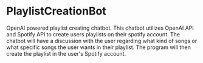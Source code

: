 # PlaylistCreationBot
OpenAI powered playlist creating chatbot. This chatbot utilizes OpenAI API and Spotify API to create users playlists on their spotify account. The chatbot will have a discussion with the user regarding what kind of songs or what specific songs the user wants in their playlist. The program will then create the playlist in the user's Spotify account.

